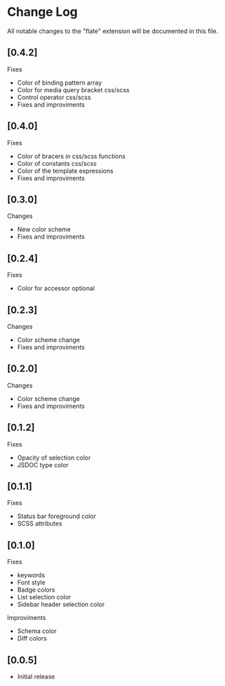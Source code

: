# Change Log

All notable changes to the "flate" extension will be documented in this file.

## [0.4.2]

Fixes

- Color of binding pattern array
- Color for media query bracket css/scss
- Control operator css/scss
- Fixes and improviments

## [0.4.0]

Fixes

- Color of bracers in css/scss functions
- Color of constants css/scss
- Color of the template expressions
- Fixes and improviments

## [0.3.0]

Changes

- New color scheme
- Fixes and improviments

## [0.2.4]

Fixes

- Color for accessor optional

## [0.2.3]

Changes

- Color scheme change
- Fixes and improviments

## [0.2.0]

Changes

- Color scheme change
- Fixes and improviments

## [0.1.2]

Fixes

- Opacity of selection color
- JSDOC type color

## [0.1.1]

Fixes

- Status bar foreground color
- SCSS attributes

## [0.1.0]

Fixes

- keywords
- Font style
- Badge colors
- List selection color
- Sidebar header selection color

Improviments

- Schema color
- Diff colors

## [0.0.5]

- Initial release
